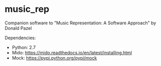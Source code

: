 # music_rep
Companion software to "Music Representation: A Software Approach" by Donald Pazel


Dependencies:
  - Python: 2.7
  - Mido: https://mido.readthedocs.io/en/latest/installing.html
  - Mock: https://pypi.python.org/pypi/mock
  